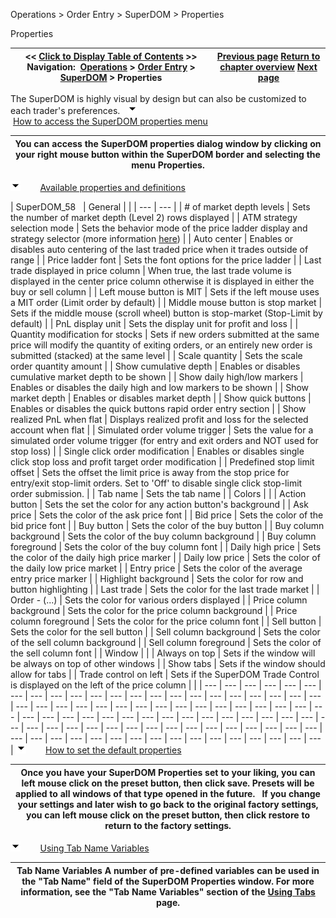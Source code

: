 ﻿
Operations \> Order Entry \> SuperDOM \> Properties

Properties

| \<\< [Click to Display Table of Contents](properties_superdom.md) \>\> **Navigation:**     [Operations](operations-1.md) \> [Order Entry](order_entry-1.md) \> [SuperDOM](superdom-1.md) \> Properties | [Previous page](working_with_indicators_superdom-1.md) [Return to chapter overview](superdom-1.md) [Next page](playback_connection-1.md) |
| --- | --- |
The SuperDOM is highly visual by design but can also be customized to each trader's preferences.
 
![tog_minus](tog_minus-1.gif)        [How to access the SuperDOM properties menu](javascript:HMToggle('toggle','HowToAccessTheSuperdomPropertiesMenu','HowToAccessTheSuperdomPropertiesMenu_ICON'))

| You can access the SuperDOM properties dialog window by clicking on your right mouse button within the SuperDOM border and selecting the menu Properties. |
| --- |
![tog_minus](tog_minus-1.gif)        [Available properties and definitions](javascript:HMToggle('toggle','AvailablePropertiesAndDefinitions','AvailablePropertiesAndDefinitions_ICON'))

| SuperDOM_58     | General |  | | --- | --- | | \# of market depth levels | Sets the number of market depth (Level 2\) rows displayed | | ATM strategy selection mode | Sets the behavior mode of the price ladder display and strategy selector (more information [here](atm_strategy_selection_mode-1.md)) | | Auto center | Enables or disables auto centering of the last traded price when it trades outside of range | | Price ladder font | Sets the font options for the price ladder | | Last trade displayed in price column | When true, the last trade volume is displayed in the center price column otherwise it is displayed in either the buy or sell column | | Left mouse button is MIT | Sets if the left mouse uses a MIT order (Limit order by default) | | Middle mouse button is stop market | Sets if the middle mouse (scroll wheel) button is stop\-market (Stop\-Limit by default) | | PnL display unit | Sets the display unit for profit and loss | | Quantity modification for stocks | Sets if new orders submitted at the same price will modify the quantity of exiting orders, or an entirely new order is submitted (stacked) at the same level | | Scale quantity | Sets the scale order quantity amount | | Show cumulative depth | Enables or disables cumulative market depth to be shown | | Show daily high/low markers | Enables or disables the daily high and low markers to be shown | | Show market depth | Enables or disables market depth | | Show quick buttons | Enables or disables the quick buttons rapid order entry section | | Show realized PnL when flat | Displays realized profit and loss for the selected account when flat | | Simulated order volume trigger | Sets the value for a simulated order volume trigger (for entry and exit orders and NOT used for stop loss) | | Single click order modification | Enables or disables single click stop loss and profit target order modification | | Predefined stop limit offset | Sets the offset the limit price is away from the stop price for entry/exit stop\-limit orders. Set to 'Off' to disable single click stop\-limit order submission. | | Tab name | Sets the tab name | | Colors |  | | Action button | Sets the set the color for any action button's background | | Ask price | Sets the color of the ask price font | | Bid price | Sets the color of the bid price font | | Buy button | Sets the color of the buy button | | Buy column background | Sets the color of the buy column background | | Buy column foreground | Sets the color of the buy column font | | Daily high price | Sets the color of the daily high price marker | | Daily low price | Sets the color of the daily low price market | | Entry price | Sets the color of the average entry price marker | | Highlight background | Sets the color for row and button highlighting | | Last trade | Sets the color for the last trade market | | Order \- (...) | Sets the color for various orders displayed | | Price column background | Sets the color for the price column background | | Price column foreground | Sets the color for the price column font | | Sell button | Sets the color for the sell button | | Sell column background | Sets the color of the sell column background | | Sell column foreground | Sets the color of the sell column font | | Window |  | | Always on top | Sets if the window will be always on top of other windows | | Show tabs | Sets if the window should allow for tabs | | Trade control on left | Sets if the SuperDOM Trade Control is displayed on the left of the price column | |
| --- | --- | --- | --- | --- | --- | --- | --- | --- | --- | --- | --- | --- | --- | --- | --- | --- | --- | --- | --- | --- | --- | --- | --- | --- | --- | --- | --- | --- | --- | --- | --- | --- | --- | --- | --- | --- | --- | --- | --- | --- | --- | --- | --- | --- | --- | --- | --- | --- | --- | --- | --- | --- | --- | --- | --- | --- | --- | --- | --- | --- | --- | --- | --- | --- | --- | --- | --- | --- | --- | --- | --- | --- | --- | --- | --- | --- | --- | --- | --- | --- | --- | --- | --- | --- |
![tog_minus](tog_minus-1.gif)        [How to set the default properties](javascript:HMToggle('toggle','HowToSetTheDefaultProperties','HowToSetTheDefaultProperties_ICON'))

| Once you have your SuperDOM Properties set to your liking, you can left mouse click on the preset button, then click save. Presets will be applied to all windows of that type opened in the future.   If you change your settings and later wish to go back to the original factory settings, you can left mouse click on the preset button, then click restore to return to the factory settings. |
| --- |
![tog_minus](tog_minus-1.gif)        [Using Tab Name Variables](javascript:HMToggle('toggle','UsingTabNameVariables','UsingTabNameVariables_ICON'))

| Tab Name Variables A number of pre\-defined variables can be used in the "Tab Name" field of the SuperDOM Properties window. For more information, see the "Tab Name Variables" section of the [Using Tabs](using_tabs-1.md) page. |
| --- |

